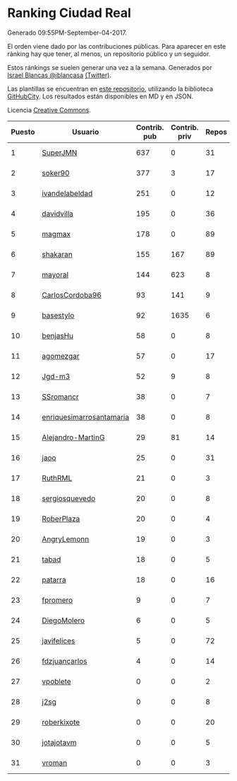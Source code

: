 # Ranking Ciudad Real

Generado 09:55PM-September-04-2017.

El orden viene dado por las contribuciones públicas. Para aparecer en este ránking hay que tener, al menos, un repositorio público y un seguidor.

Estos ránkings se suelen generar una vez a la semana. Generados por [Israel Blancas @iblancasa](https://github.com/iblancasa/) [(Twitter)](https://twitter.com/iblancasa).

Las plantillas se encuentran en [este repositorio](https://github.com/iblancasa/GH-Spanish-Ranking), utilizando la biblioteca [GitHubCity](https://github.com/iblancasa/GitHubCity). Los resultados están disponibles en MD y en JSON.

Licencia [Creative Commons](https://creativecommons.org/licenses/by/4.0/).

| Puesto   |  Usuario  | Contrib. pub | Contrib. priv |Repos| Followers | Desde |  Avatar  |
|----------|-----------|--------------|---------------|-----|-----------|-------|----------|
|1|[SuperJMN](https://github.com/SuperJMN)|637|0|31|29|2012-12-23|![SuperJMN](https://avatars3.githubusercontent.com/u/3109851)|
|2|[soker90](https://github.com/soker90)|377|3|17|5|2014-08-03|![soker90](https://avatars3.githubusercontent.com/u/8345188)|
|3|[ivandelabeldad](https://github.com/ivandelabeldad)|251|0|12|4|2014-12-27|![ivandelabeldad](https://avatars0.githubusercontent.com/u/10326536)|
|4|[davidvilla](https://github.com/davidvilla)|195|0|36|13|2011-06-08|![davidvilla](https://avatars1.githubusercontent.com/u/838459)|
|5|[magmax](https://github.com/magmax)|178|0|89|37|2011-01-26|![magmax](https://avatars0.githubusercontent.com/u/584026)|
|6|[shakaran](https://github.com/shakaran)|155|167|89|22|2008-06-19|![shakaran](https://avatars3.githubusercontent.com/u/14254)|
|7|[mayoral](https://github.com/mayoral)|144|623|8|28|2008-04-06|![mayoral](https://avatars3.githubusercontent.com/u/5371)|
|8|[CarlosCordoba96](https://github.com/CarlosCordoba96)|93|141|9|11|2016-09-28|![CarlosCordoba96](https://avatars0.githubusercontent.com/u/22503199)|
|9|[basestylo](https://github.com/basestylo)|92|1635|6|8|2015-03-16|![basestylo](https://avatars2.githubusercontent.com/u/11503528)|
|10|[benjasHu](https://github.com/benjasHu)|58|0|8|4|2014-09-28|![benjasHu](https://avatars1.githubusercontent.com/u/8950146)|
|11|[agomezgar](https://github.com/agomezgar)|57|0|17|12|2015-02-18|![agomezgar](https://avatars3.githubusercontent.com/u/11057399)|
|12|[Jgd-m3](https://github.com/Jgd-m3)|52|9|8|2|2017-03-21|![Jgd-m3](https://avatars0.githubusercontent.com/u/26570829)|
|13|[SSromancr](https://github.com/SSromancr)|38|0|7|2|2017-02-27|![SSromancr](https://avatars2.githubusercontent.com/u/26056669)|
|14|[enriquesimarrosantamaria](https://github.com/enriquesimarrosantamaria)|38|0|8|3|2015-10-19|![enriquesimarrosantamaria](https://avatars3.githubusercontent.com/u/15198291)|
|15|[Alejandro-MartinG](https://github.com/Alejandro-MartinG)|29|81|14|3|2015-09-05|![Alejandro-MartinG](https://avatars1.githubusercontent.com/u/14140693)|
|16|[jaoo](https://github.com/jaoo)|25|0|31|8|2011-03-25|![jaoo](https://avatars0.githubusercontent.com/u/690184)|
|17|[RuthRML](https://github.com/RuthRML)|21|0|3|4|2016-09-28|![RuthRML](https://avatars3.githubusercontent.com/u/22493098)|
|18|[sergiosquevedo](https://github.com/sergiosquevedo)|20|0|8|13|2012-04-28|![sergiosquevedo](https://avatars0.githubusercontent.com/u/1688176)|
|19|[RoberPlaza](https://github.com/RoberPlaza)|20|0|4|3|2016-12-07|![RoberPlaza](https://avatars0.githubusercontent.com/u/24433548)|
|20|[AngryLemonn](https://github.com/AngryLemonn)|19|0|3|7|2014-02-19|![AngryLemonn](https://avatars1.githubusercontent.com/u/6731364)|
|21|[tabad](https://github.com/tabad)|18|0|5|4|2012-08-20|![tabad](https://avatars1.githubusercontent.com/u/2183103)|
|22|[patarra](https://github.com/patarra)|18|0|16|4|2012-09-04|![patarra](https://avatars2.githubusercontent.com/u/2276101)|
|23|[fpromero](https://github.com/fpromero)|9|0|7|2|2014-11-06|![fpromero](https://avatars0.githubusercontent.com/u/9592895)|
|24|[DiegoMolero](https://github.com/DiegoMolero)|6|0|5|2|2015-09-28|![DiegoMolero](https://avatars1.githubusercontent.com/u/14870400)|
|25|[javifelices](https://github.com/javifelices)|5|0|72|11|2013-02-24|![javifelices](https://avatars0.githubusercontent.com/u/3685015)|
|26|[fdzjuancarlos](https://github.com/fdzjuancarlos)|4|0|14|2|2013-09-27|![fdzjuancarlos](https://avatars0.githubusercontent.com/u/5560118)|
|27|[vpoblete](https://github.com/vpoblete)|0|0|2|2|2012-08-23|![vpoblete](https://avatars2.githubusercontent.com/u/2203544)|
|28|[j2sg](https://github.com/j2sg)|0|0|8|2|2011-03-18|![j2sg](https://avatars0.githubusercontent.com/u/677220)|
|29|[roberkixote](https://github.com/roberkixote)|0|0|20|3|2011-02-10|![roberkixote](https://avatars0.githubusercontent.com/u/610447)|
|30|[jotajotavm](https://github.com/jotajotavm)|0|0|5|47|2013-12-10|![jotajotavm](https://avatars0.githubusercontent.com/u/6154935)|
|31|[vroman](https://github.com/vroman)|0|0|3|9|2009-01-09|![vroman](https://avatars0.githubusercontent.com/u/45230)|
